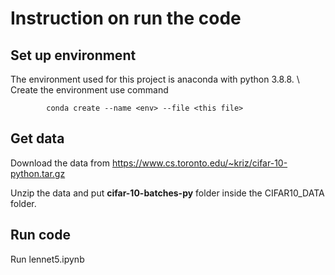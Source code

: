 # Instruction on run the code 

## Set up environment 

The environment used for this project is anaconda with python 3.8.8. \\
Create the environment use command  

            conda create --name <env> --file <this file>

## Get data 
Download the data from https://www.cs.toronto.edu/~kriz/cifar-10-python.tar.gz

Unzip the data and put **cifar-10-batches-py** folder inside the CIFAR10_DATA folder. 

## Run code 

Run lennet5.ipynb 